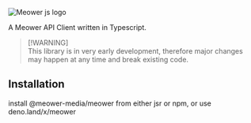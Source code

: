 ![Meower js logo](https://github.com/meower-media-co/Meower.js/assets/68120127/ed518250-e877-4fce-9a84-b4a8d51f5628)

A Meower API Client written in Typescript.

> [!WARNING]\
> This library is in very early development, therefore major changes may happen
> at any time and break existing code.

## Installation

install @meower-media/meower from either jsr or npm, or use deno.land/x/meower
